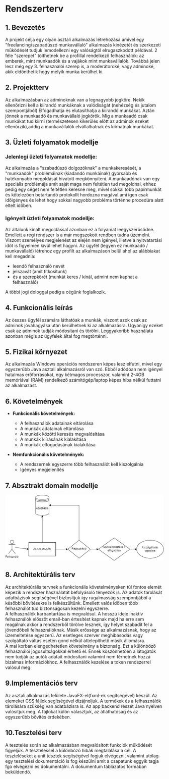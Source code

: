# Rendszerterv

## 1. Bevezetés
A projekt célja egy olyan asztali alkalmazás létrehozása amivel egy "freelancing/szabadúszó munkavállaló" alkalmazás
kinézetét és szerkezeti működését tudjuk lemodellezni egy valóságtól elrugaszkodott példával.
2 féle "szerepet" tölthetnek be a profillal rendelkező felhasználók: az emberek, mint munkaadók és a
vajákok mint munkavállalók. Továbbá jelen lesz még egy 3. felhasznalói szerep is, a moderátoroké, vagy adminoké,
akik eldönthetik hogy melyik munka kerülhet ki.

## 2. Projektterv
Az alkalmazásban az adminoknak van a legnagyobb jogköre. Nekik ellenőrizni kell a kiírandó munkáknak a valódiságát (nehézség és jutalom szempontjából)
Elfogadhatja és elutasíthatja a kiírandó munkákat. Aztán jönnek a munkaadó és munkavállaló jogkörök. Míg a munkaadó csak munkákat tud kiírni (természetesen kikerülés előtt az adminok ezeket ellenőrzik),addig a munkavállalók elvállalhatnak és kiírhatnak munkákat.

## 3. Üzleti folyamatok modellje
### Jelenlegi üzleti folyamatok modellje:
Az alkalmazás a "szabadúszó dolgozóknak" a munkakeresését, a "munkaadók" problémáinak (kiadandó munkáinak) gyorsabb és hatékonyabb megoldását hivatott megkönnyíteni. A munkaadónak van egy speciális problémája amit saját maga nem feltétlen tud megoldnai, ehhez pedig egy céget nem feltétlen keresne meg, mivel sokkal több papírmunkát és kötelezően betartandó protokollt hordozna magával ami igen csak időigényes és lehet hogy sokkal nagyobb probléma történne procedúra alatt eltelt időben.

### Igényelt üzleti folyamatok modellje:
Az általunk kínált megoldással azonban ez a folyamat leegyszerűsödne. Emellett a régi rendszer is a már megszokott rendben tudna üzemelni. Viszont személyes megjelenést az elején nem igényel, illetve a nyitvatartási időt is figyelmen kívül lehet hagyni. Az ügyfél (legyen ez munkaadó / munkavállaló) létrehoz egy profilt az alkalmazáson belül ahol az alábbiakat kell megadnia:
- leendő felhasználó nevét
- jelszavát (amit titkosítunk)
- és a szerepkörét (munkát keres / kínál, admint nem kaphat a felhasználó)
<p>A többi jogi dologgal pedig a cégünk foglalkozik.</p>

## 4. Funkcionális leírás
Az összes ügyfél számára láthatóak a munkák, viszont azok csak az adminok jóváhagyása után kerülhetnek ki az alkalmazásra. Ugyanígy ezeket csak az adminok tudják módosítani és törölni.
Leggyakoribb használata azonban mégis az ügyfelek által fog megtörténni.

## 5. Fizikai környezet
Az alkalmazás Windows operációs rendszeren képes lesz elfutni, mivel egy egyszerűbb Java asztali alkalmazásról van szó. Ebből adódóan nem igényel hatalmas erőforrásokat, egy kétmagos processzor, valamint 2-4GB memóriával (RAM) rendelkező számitógép/laptop képes hiba nélkül futtatni az alkalmazást.

## 6. Követelmények

   * **Funkcionális követelmények:**

       - A felhasználók adatainak eltárolása
       - A munkák adatainak eltárolása
       - A munkák közötti keresés megvalósítása
       - A munkák kiírásának kialakítása
       - A munkák elfogadásának kialakítása

   * **Nemfunkcionális követelmények:**

       - A rendszernek egyszerre több felhasználót kell kiszolgálnia
       - Igényes megjelenítés

## 7. Absztrakt domain modellje
![AbsztraktDomainModell](imgs/abstract.png)

## 8. Architektúrális terv
Az architektúrális tervnek a funkcionális követelményeken túl fontos elemét képezik a rendszer használatát befolyásoló tényezők is. Az adatok tárolását adatbázisok segítségével biztosítjuk így rugalmasság szempontjából a későbbi bővítésekre is felkészültünk. Emellett valós időben több felhasználót tud biztonságosan kezelni egyszerre.</br>
A felhasználók karbantartása is megvalósul. A hosszú ideje inaktív felhasználók előszöt email-ban értesítést kapnak majd ha erre sem reagálnak akkor a rendszerből törölve lesznek, így helyet szabadít fel a jövendőbeli felhasználóknak.
Másik erőssége az alkalmazásnak, hogy az üzemeltetése egyszerű. Az esetleges szerver meghibásodás vagy szolgáltató váltás esetén gond nélkül áttelepíthető másik állomásra.</br>
A mai korban elengedhetetlen követelmény a biztonság. Ezt a különböző felhasználói jogosultságokkal érhető el. Ennek köszönhetően a látogatók nem tudják az autók adatait módosítani valamint nem férhetnek hozzá bizalmas információkhoz. A felhasználók kezelése a token rendszerrel valósul meg.

## 9.Implementációs terv
Az asztali alkalmazás felülete JavaFX-el(fxml-ek segítségével) készül. Az elemeket CSS fájlok segítségével dizájnoljuk. A termékek és a felhasználók tárolására szükség van adatbázisra is. Az app backend részét Java nyelven valósítjuk meg. A fájlokat külön választjuk, az átláthatóság és az egyszerűbb bővítés érdekében.

## 10.Tesztelési terv
A tesztelés során az alkalmazásban megvalósított funkciók működését figyeljük. A teszteléssel a különböző hibák megtalálása a cél.
 A teszteléseket a unit tesztek segítségével fogjuk elvégezni, valamint utólag
 egy tesztelési dokumentáció is fog készülni amit a csapatunk eggyik tagja fgo elvégezni és dokumentálni.
 A dokumentum táblázatos formában beküldendő.

